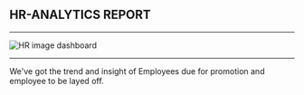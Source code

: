 ## HR-ANALYTICS REPORT
_______
![HR image dashboard](https://user-images.githubusercontent.com/91569726/173921995-bae99dd1-3c7c-4374-8f92-7b7ddb5be68e.jpg)
_______
We've got the trend and insight of Employees due for promotion and employee to be layed off. 
